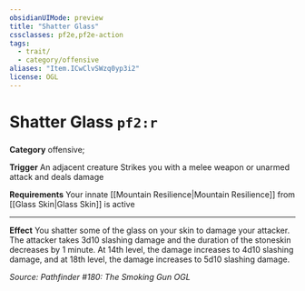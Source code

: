 ```yaml
---
obsidianUIMode: preview
title: "Shatter Glass"
cssclasses: pf2e,pf2e-action
tags:
  - trait/
  - category/offensive
aliases: "Item.ICwClvSWzq0yp3i2"
license: OGL
---
```

# Shatter Glass `pf2:r`

### 

**Category** offensive; 




**Trigger** An adjacent creature Strikes you with a melee weapon or unarmed attack and deals damage

**Requirements** Your innate [[Mountain Resilience|Mountain Resilience]] from [[Glass Skin|Glass Skin]] is active

* * *

**Effect** You shatter some of the glass on your skin to damage your attacker. The attacker takes 3d10 slashing damage and the duration of the stoneskin decreases by 1 minute. At 14th level, the damage increases to 4d10 slashing damage, and at 18th level, the damage increases to 5d10 slashing damage.

*Source: Pathfinder #180: The Smoking Gun*
*OGL*